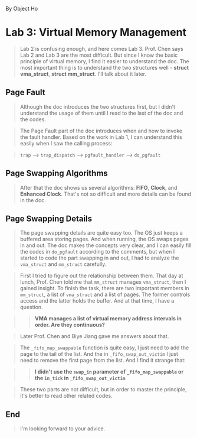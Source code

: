 By Object Ho

# Lab 3: Virtual Memory Management #

> Lab 2 is confusing enough, and here comes Lab 3. Prof. Chen says Lab 2 and Lab 3 are the most difficult. But since I know the basic principle of virtual memory, I find it easier to understand the doc. The most important thing is to understand the two structures well - **struct vma_struct**, **struct mm_struct**. I'll talk about it later.

## Page Fault ##

> Although the doc introduces the two structures first, but I didn't understand the usage of them until I read to the last of the doc and the codes.

> The Page Fault part of the doc introduces when and how to invoke the fault handler. Based on the work in Lab 1, I can understand this easily when I saw the calling process:

> `trap` --> `trap_dispatch` --> `pgfault_handler` --> `do_pgfault`

## Page Swapping Algorithms ##

> After that the doc shows us several algorithms: **FIFO**, **Clock**, and **Enhanced Clock**. That's not so difficult and more details can be found in the doc.

## Page Swapping Details ##

> The page swapping details are quite easy too. The OS just keeps a buffered area storing pages. And when running, the OS swaps pages in and out. The doc makes the concepts very clear, and I can easily fill the codes in `do_pgfault` according to the comments, but when I started to code the part swapping in and out, I had to analyze the `vma_struct` and `mm_struct` carefully. 

> First I tried to figure out the relationship between them. That day at lunch, Prof. Chen told me that `mm_struct` manages `vma_struct`, then I gained insight. To finish the task, there are two important members in `mm_struct`, a list of `vma_struct` and a list of pages. The former controls access and the latter holds the buffer. And at that time, I have a question.

> > **VMA manages a list of virtual memory address intervals in order. Are they continuous?**

> Later Prof. Chen and Biye Jiang gave me answers about that.

> The `_fifo_map_swappable` function is quite easy, I just need to add the page to the tail of the list. And the in `_fifo_swap_out_victim` I just need to remove the first page from the list. And I find it strange that:

> > **I didn't use the `swap_in` parameter of `_fifo_map_swappable` or the `in_tick` in `_fifo_swap_out_victim`**

> These two parts are not difficult, but in order to master the principle, it's better to read other related codes.

## End ##

> I'm looking forward to your advice.
